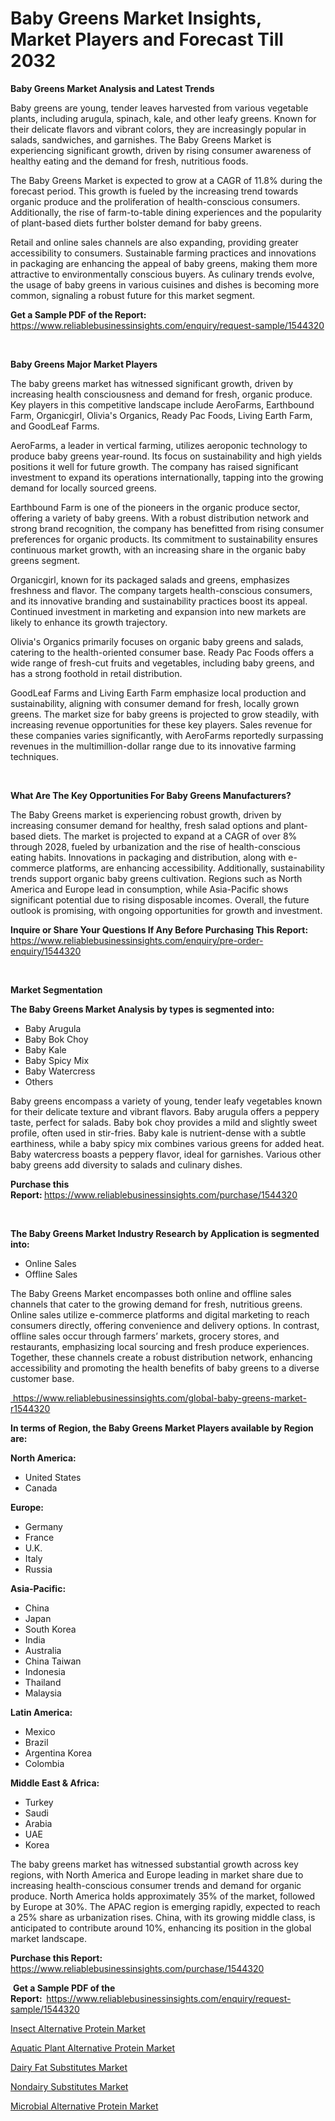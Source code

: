 <p><h1>Baby Greens Market Insights, Market Players and Forecast Till 2032</h1></p><p><strong>Baby Greens Market Analysis and Latest Trends</strong></p>
<p><p>Baby greens are young, tender leaves harvested from various vegetable plants, including arugula, spinach, kale, and other leafy greens. Known for their delicate flavors and vibrant colors, they are increasingly popular in salads, sandwiches, and garnishes. The Baby Greens Market is experiencing significant growth, driven by rising consumer awareness of healthy eating and the demand for fresh, nutritious foods. </p><p>The Baby Greens Market is expected to grow at a CAGR of 11.8% during the forecast period. This growth is fueled by the increasing trend towards organic produce and the proliferation of health-conscious consumers. Additionally, the rise of farm-to-table dining experiences and the popularity of plant-based diets further bolster demand for baby greens. </p><p>Retail and online sales channels are also expanding, providing greater accessibility to consumers. Sustainable farming practices and innovations in packaging are enhancing the appeal of baby greens, making them more attractive to environmentally conscious buyers. As culinary trends evolve, the usage of baby greens in various cuisines and dishes is becoming more common, signaling a robust future for this market segment.</p></p>
<p><strong>Get a Sample PDF of the Report:&nbsp;</strong> <a href="https://www.reliablebusinessinsights.com/enquiry/request-sample/1544320?utm_campaign=57&utm_medium=2&utm_source=Github&utm_content=ia&utm_term=15022025&utm_id=baby-greens">https://www.reliablebusinessinsights.com/enquiry/request-sample/1544320</a></p>
<p>&nbsp;</p>
<p><strong>Baby Greens Major Market Players</strong></p>
<p><p>The baby greens market has witnessed significant growth, driven by increasing health consciousness and demand for fresh, organic produce. Key players in this competitive landscape include AeroFarms, Earthbound Farm, Organicgirl, Olivia's Organics, Ready Pac Foods, Living Earth Farm, and GoodLeaf Farms.</p><p>AeroFarms, a leader in vertical farming, utilizes aeroponic technology to produce baby greens year-round. Its focus on sustainability and high yields positions it well for future growth. The company has raised significant investment to expand its operations internationally, tapping into the growing demand for locally sourced greens.</p><p>Earthbound Farm is one of the pioneers in the organic produce sector, offering a variety of baby greens. With a robust distribution network and strong brand recognition, the company has benefitted from rising consumer preferences for organic products. Its commitment to sustainability ensures continuous market growth, with an increasing share in the organic baby greens segment.</p><p>Organicgirl, known for its packaged salads and greens, emphasizes freshness and flavor. The company targets health-conscious consumers, and its innovative branding and sustainability practices boost its appeal. Continued investment in marketing and expansion into new markets are likely to enhance its growth trajectory.</p><p>Olivia's Organics primarily focuses on organic baby greens and salads, catering to the health-oriented consumer base. Ready Pac Foods offers a wide range of fresh-cut fruits and vegetables, including baby greens, and has a strong foothold in retail distribution.</p><p>GoodLeaf Farms and Living Earth Farm emphasize local production and sustainability, aligning with consumer demand for fresh, locally grown greens. The market size for baby greens is projected to grow steadily, with increasing revenue opportunities for these key players. Sales revenue for these companies varies significantly, with AeroFarms reportedly surpassing revenues in the multimillion-dollar range due to its innovative farming techniques.</p></p>
<p>&nbsp;</p>
<p><strong>What Are The Key Opportunities For Baby Greens Manufacturers?</strong></p>
<p><p>The Baby Greens market is experiencing robust growth, driven by increasing consumer demand for healthy, fresh salad options and plant-based diets. The market is projected to expand at a CAGR of over 8% through 2028, fueled by urbanization and the rise of health-conscious eating habits. Innovations in packaging and distribution, along with e-commerce platforms, are enhancing accessibility. Additionally, sustainability trends support organic baby greens cultivation. Regions such as North America and Europe lead in consumption, while Asia-Pacific shows significant potential due to rising disposable incomes. Overall, the future outlook is promising, with ongoing opportunities for growth and investment.</p></p>
<p><strong>Inquire or Share Your Questions If Any Before Purchasing This Report:</strong> <a href="https://www.reliablebusinessinsights.com/enquiry/pre-order-enquiry/1544320?utm_campaign=57&utm_medium=2&utm_source=Github&utm_content=ia&utm_term=15022025&utm_id=baby-greens">https://www.reliablebusinessinsights.com/enquiry/pre-order-enquiry/1544320</a></p>
<p>&nbsp;</p>
<p><strong>Market Segmentation</strong></p>
<p><strong>The Baby Greens Market Analysis by types is segmented into:</strong></p>
<p><ul><li>Baby Arugula</li><li>Baby Bok Choy</li><li>Baby Kale</li><li>Baby Spicy Mix</li><li>Baby Watercress</li><li>Others</li></ul></p>
<p><p>Baby greens encompass a variety of young, tender leafy vegetables known for their delicate texture and vibrant flavors. Baby arugula offers a peppery taste, perfect for salads. Baby bok choy provides a mild and slightly sweet profile, often used in stir-fries. Baby kale is nutrient-dense with a subtle earthiness, while a baby spicy mix combines various greens for added heat. Baby watercress boasts a peppery flavor, ideal for garnishes. Various other baby greens add diversity to salads and culinary dishes.</p></p>
<p><strong>Purchase this Report:&nbsp;</strong><a href="https://www.reliablebusinessinsights.com/purchase/1544320?utm_campaign=57&utm_medium=2&utm_source=Github&utm_content=ia&utm_term=15022025&utm_id=baby-greens">https://www.reliablebusinessinsights.com/purchase/1544320</a></p>
<p>&nbsp;</p>
<p><strong>The Baby Greens Market Industry Research by Application is segmented into:</strong></p>
<p><ul><li>Online Sales</li><li>Offline Sales</li></ul></p>
<p><p>The Baby Greens Market encompasses both online and offline sales channels that cater to the growing demand for fresh, nutritious greens. Online sales utilize e-commerce platforms and digital marketing to reach consumers directly, offering convenience and delivery options. In contrast, offline sales occur through farmers’ markets, grocery stores, and restaurants, emphasizing local sourcing and fresh produce experiences. Together, these channels create a robust distribution network, enhancing accessibility and promoting the health benefits of baby greens to a diverse customer base.</p></p>
<p><a href="https://www.reliablebusinessinsights.com/global-baby-greens-market-r1544320?utm_campaign=57&utm_medium=2&utm_source=Github&utm_content=ia&utm_term=15022025&utm_id=baby-greens">&nbsp;https://www.reliablebusinessinsights.com/global-baby-greens-market-r1544320</a></p>
<p><strong>In terms of Region, the Baby Greens Market Players available by Region are:</strong></p>
<p>
    <p> <strong> North America: </strong>
        <ul>
            <li>United States</li>
            <li>Canada</li>
        </ul>
        </p> 
    <p> <strong> Europe: </strong>
        <ul>
            <li>Germany</li>
            <li>France</li>
            <li>U.K.</li>
            <li>Italy</li>
            <li>Russia</li>
        </ul>
        </p> 
    <p> <strong> Asia-Pacific: </strong>
        <ul>
            <li>China</li>
            <li>Japan</li>
            <li>South Korea</li>
            <li>India</li>
            <li>Australia</li>
            <li>China Taiwan</li>
            <li>Indonesia</li>
            <li>Thailand</li>
            <li>Malaysia</li>
        </ul>
        </p> 
    <p> <strong> Latin America: </strong>
        <ul>
            <li>Mexico</li>
            <li>Brazil</li>
            <li>Argentina Korea</li>
            <li>Colombia</li>
        </ul>
        </p> 
    <p> <strong> Middle East & Africa: </strong>
        <ul>
            <li>Turkey</li>
            <li>Saudi</li>
            <li>Arabia</li>
            <li>UAE</li>
            <li>Korea</li>
        </ul>
    </p>
    </p>
<p><p>The baby greens market has witnessed substantial growth across key regions, with North America and Europe leading in market share due to increasing health-conscious consumer trends and demand for organic produce. North America holds approximately 35% of the market, followed by Europe at 30%. The APAC region is emerging rapidly, expected to reach a 25% share as urbanization rises. China, with its growing middle class, is anticipated to contribute around 10%, enhancing its position in the global market landscape.</p></p>
<p><strong>Purchase this Report: </strong><a href="https://www.reliablebusinessinsights.com/purchase/1544320?utm_campaign=57&utm_medium=2&utm_source=Github&utm_content=ia&utm_term=15022025&utm_id=baby-greens">https://www.reliablebusinessinsights.com/purchase/1544320</a></p>
<p>&nbsp;<strong>Get a Sample PDF of the Report:&nbsp;&nbsp;</strong><a href="https://www.reliablebusinessinsights.com/enquiry/request-sample/1544320?utm_campaign=57&utm_medium=2&utm_source=Github&utm_content=ia&utm_term=15022025&utm_id=baby-greens">https://www.reliablebusinessinsights.com/enquiry/request-sample/1544320</a></p>
<p><strong></strong></p>
<p><p><a href="https://github.com/akermigarib/Market-Research-Report-List-1/blob/main/insect-alternative-protein-market.md?utm_campaign=57&utm_medium=2&utm_source=Github&utm_content=ia&utm_term=15022025&utm_id=baby-greens">Insect Alternative Protein Market</a></p><p><a href="https://github.com/dushornerfe/Market-Research-Report-List-1/blob/main/aquatic-plant-alternative-protein-market.md?utm_campaign=57&utm_medium=2&utm_source=Github&utm_content=ia&utm_term=15022025&utm_id=baby-greens">Aquatic Plant Alternative Protein Market</a></p><p><a href="https://github.com/djarixneoza/Market-Research-Report-List-1/blob/main/dairy-fat-substitutes-market.md?utm_campaign=57&utm_medium=2&utm_source=Github&utm_content=ia&utm_term=15022025&utm_id=baby-greens">Dairy Fat Substitutes Market</a></p><p><a href="https://github.com/jandedaboy1/Market-Research-Report-List-1/blob/main/nondairy-substitutes-market.md?utm_campaign=57&utm_medium=2&utm_source=Github&utm_content=ia&utm_term=15022025&utm_id=baby-greens">Nondairy Substitutes Market</a></p><p><a href="https://github.com/theriiawande/Market-Research-Report-List-1/blob/main/microbial-alternative-protein-market.md?utm_campaign=57&utm_medium=2&utm_source=Github&utm_content=ia&utm_term=15022025&utm_id=baby-greens">Microbial Alternative Protein Market</a></p></p>